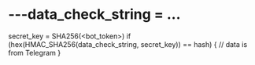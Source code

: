 # ---data_check_string = ...
secret_key = SHA256(<bot_token>)
if (hex(HMAC_SHA256(data_check_string, secret_key)) == hash) {
  // data is from Telegram
}
